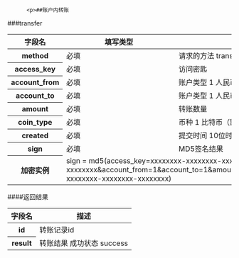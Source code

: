 
          <p>##账户内转账
###transfer</p>
<table>
    <thead>
    <tr>
        <th>字段名</th>
        <th>填写类型</th>
        <th>描述</th>
    </tr>
    </thead>
    <tbody>
    <tr>
        <th>method</th>
        <td>必填</td>
        <td>请求的方法 transfer</td>
    </tr>
    <tr>
        <th>access_key</th>
        <td>必填</td>
        <td>访问密匙</td>
    </tr>
    <tr>
        <th>account_from</th>
        <td>必填</td>
        <td>账户类型 1 人民币账户 2 美元账户</td>
    </tr>
    <tr>
        <th>account_to</th>
        <td>必填</td>
        <td>账户类型 1 人民币账户 2 美元账户</td>
    </tr>
    <tr>
        <th>amount</th>
        <td>必填</td>
        <td>转账数量</td>
    </tr>
    <tr>
        <th>coin_type</th>
        <td>必填</td>
        <td>币种 1 比特币（默认）</td>
    </tr>
    <tr>
        <th>created</th>
        <td>必填</td>
        <td>提交时间 10位时间戳</td>
    </tr>
    <tr>
        <th>sign</th>
        <td>必填</td>
        <td>MD5签名结果</td>
    </tr>
    <tr>
        <th>加密实例</th>
        <td colspan="2">sign =
            md5(access_key=xxxxxxxx-xxxxxxxx-xxxxxxxx-xxxxxxxx&amp;account_from=1&amp;account_to=1&amp;amount=xxxxxx&amp;&amp;coin_type=1&amp;created=1386844119&amp;method=transfer&amp;secret_key=xxxxxxxx-xxxxxxxx-xxxxxxxx-xxxxxxxx)
        </td>
    </tr>
    </tbody>
</table>
####返回结果
<table>
    <thead>
    <tr>
        <th>字段名</th>
        <th>描述</th>
    </tr>
    </thead>
    <tbody>
    <tr>
        <th>id</th>
        <td>转账记录id</td>
    </tr>
    <tr>
        <th>result</th>
        <td>转账结果 成功状态 success</td>
    </tr>
    </tbody>
</table>

        